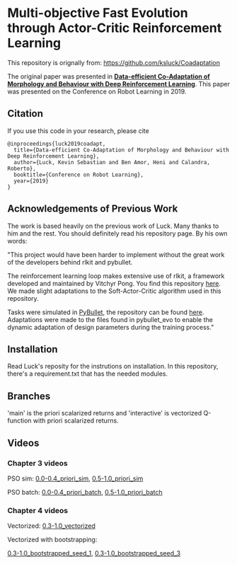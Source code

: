 # Multi-objective Fast Evolution through Actor-Critic Reinforcement Learning
This repository is orignally from: https://github.com/ksluck/Coadaptation

The original paper was presented in [**Data-efficient Co-Adaptation of Morphology and Behaviour with Deep Reinforcement Learning**](https://research.fb.com/publications/data-efficient-co-adaptation-of-morphology-and-behaviour-with-deep-reinforcement-learning/).
This paper was presented on the Conference on Robot Learning in 2019.

## Citation
If you use this code in your research, please cite
```
@inproceedings{luck2019coadapt,
  title={Data-efficient Co-Adaptation of Morphology and Behaviour with Deep Reinforcement Learning},
  author={Luck, Kevin Sebastian and Ben Amor, Heni and Calandra, Roberto},
  booktitle={Conference on Robot Learning},
  year={2019}
}
```

## Acknowledgements of Previous Work
The work is based heavily on the previous work of Luck. Many thanks to him and the rest. You should definitely read his repository page. By his own words:

"This project would have been harder to implement without the great work of
the developers behind rlkit and pybullet.

The reinforcement learning loop makes extensive use of rlkit, a framework developed
and maintained by Vitchyr Pong. You find this repository [here](https://github.com/vitchyr/rlkit).
We made slight adaptations to the Soft-Actor-Critic algorithm used in this repository.

Tasks were simulated in [PyBullet](https://pybullet.org/wordpress/), the
repository can be found [here](https://github.com/bulletphysics/bullet3/tree/master/examples/pybullet).
Adaptations were made to the files found in pybullet_evo to enable the dynamic adaptation
of design parameters during the training process."

## Installation

Read Luck's reposity for the instrutions on installation. In this repository, there's a requirement.txt that has the needed modules.

## Branches
'main' is the priori scalarized returns and 'interactive' is vectorized Q-function with priori scalarized returns.

## Videos

### Chapter 3 videos

PSO sim:
[0.0-0.4_priori_sim](https://vimeo.com/915549793?share=copy),
[0.5-1.0_priori_sim](https://vimeo.com/915549793?share=copy)

PSO batch:
[0.0-0.4_priori_batch](https://vimeo.com/915549753?share=copy),
[0.5-1.0_priori_batch](https://vimeo.com/915549772?share=copy)

### Chapter 4 videos

Vectorized:
[0.3-1.0_vectorized](https://vimeo.com/924973475?share=copy)

Vectorized with bootstrapping:

[0.3-1.0_bootstrapped_seed_1](https://vimeo.com/924968081?share=copy),
[0.3-1.0_bootstrapped_seed_3](https://vimeo.com/924969157?share=copy)
